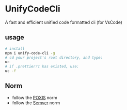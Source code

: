 # UnifyCodeCli

A fast and efficient unified code formatted cli (for VsCode)

## usage

```sh
# install
npm i unify-code-cli -g
# cd your project's root directory, and type:
uc
# if .prettierrc has existed, use:
uc -f
```

## Norm

- follow the [POXIS](https://pubs.opengroup.org/onlinepubs/9699919799/basedefs/V1_chap12.html) norm
- follow the [Semver](https://semver.org/) norm
